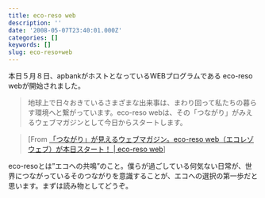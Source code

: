 ```yaml
---
title: eco-reso web
description: ''
date: '2008-05-07T23:40:01.000Z'
categories: []
keywords: []
slug: eco-reso+web
---
```

本日５月８日、apbankがホストとなっているWEBプログラムである eco-reso webが開始されました。

> 地球上で日々おきているさまざまな出来事は、まわり回って私たちの暮らす環境へと繋がっています。eco-reso webは、その「つながり」がみえるウェブマガジンとして今日からスタートします。

> \[From [「つながり」が見えるウェブマガジン。eco-reso web（エコレゾウェブ）が本日スタート！ | eco-reso web](http://www.eco-reso.jp/2008/05/08/eco-reso-web-start/)\]

eco-resoとは”エコへの共鳴”のこと。僕らが過ごしている何気ない日常が、世界につながっているそのつながりを意識することが、エコへの選択の第一歩だと思います。まずは読み物としてどうぞ。